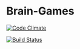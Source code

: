 # Brain-Games

[![Code Climate](https://codeclimate.com/github/codeclimate/codeclimate/badges/gpa.svg)](https://codeclimate.com/github/mor-alex/project-lvl1-s308)

[![Build Status](https://travis-ci.org/mor-alex/project-lvl1-s308.svg?branch=master)](https://travis-ci.org/mor-alex/project-lvl1-s308)